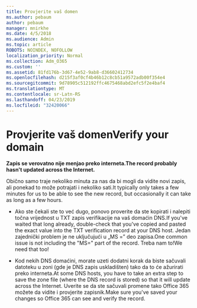```yaml
---
title: Provjerite vaš domen
ms.author: pebaum
author: pebaum
manager: mnirkhe
ms.date: 4/5/2018
ms.audience: Admin
ms.topic: article
ROBOTS: NOINDEX, NOFOLLOW
localization_priority: Normal
ms.collection: Adm_O365
ms.custom: ''
ms.assetid: 81fd176b-3d67-4e52-9ab8-d36602412734
ms.openlocfilehash: d215f3af0cf4b46b12c8cb51a9572adb00f354e4
ms.sourcegitcommit: 9d78905c512192ffc4675468abd2efc5f2e4baf4
ms.translationtype: MT
ms.contentlocale: sr-Latn-RS
ms.lasthandoff: 04/23/2019
ms.locfileid: "32420066"
---
```

# <a name="verify-your-domain"></a><span data-ttu-id="ba170-102">Provjerite vaš domen</span><span class="sxs-lookup"><span data-stu-id="ba170-102">Verify your domain</span></span>

 <span data-ttu-id="ba170-103">**Zapis se verovatno nije menjao preko interneta.**</span><span class="sxs-lookup"><span data-stu-id="ba170-103">**The record probably hasn't updated across the Internet.**</span></span>
  
<span data-ttu-id="ba170-104">Obično samo traje nekoliko minuta za nas da bi mogli da vidite novi zapis, ali ponekad to može potrajati i nekoliko sati.</span><span class="sxs-lookup"><span data-stu-id="ba170-104">It typically only takes a few minutes for us to be able to see the new record, but occasionally it can take as long as a few hours.</span></span> 
  
- <span data-ttu-id="ba170-105">Ako ste čekali ste to već dugo, ponovo proverite da ste kopirati i nalepiti točna vrijednost u TXT zapis verifikacije na vaš domaćin DNS.</span><span class="sxs-lookup"><span data-stu-id="ba170-105">If you've waited that long already, double-check that you've copied and pasted the exact value into the TXT verification record at your DNS host.</span></span> <span data-ttu-id="ba170-106">Jedan zajednički problem je ne uključujući u „MS =” deo zapisa.</span><span class="sxs-lookup"><span data-stu-id="ba170-106">One common issue is not including the "MS=" part of the record.</span></span> <span data-ttu-id="ba170-107">Treba nam to!</span><span class="sxs-lookup"><span data-stu-id="ba170-107">We need that too!</span></span>
    
- <span data-ttu-id="ba170-108">Kod nekih DNS domaćini, morate uzeti dodatni korak da biste sačuvali datoteku u zoni (gde je DNS zapis uskladišten) tako da to će ažurirati preko interneta.</span><span class="sxs-lookup"><span data-stu-id="ba170-108">At some DNS hosts, you have to take an extra step to save the zone file (where the DNS record is stored) so that it will update across the Internet.</span></span> <span data-ttu-id="ba170-109">Uverite se da ste sačuvali promene tako Office 365 možete da vidite i provjerite zapisnik.</span><span class="sxs-lookup"><span data-stu-id="ba170-109">Make sure you've saved your changes so Office 365 can see and verify the record.</span></span>
    

